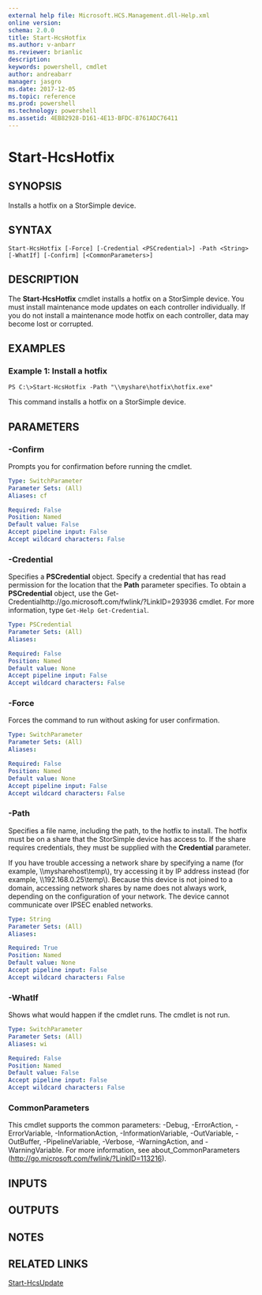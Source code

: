 ```yaml
---
external help file: Microsoft.HCS.Management.dll-Help.xml
online version: 
schema: 2.0.0
title: Start-HcsHotfix
ms.author: v-anbarr
ms.reviewer: brianlic
description: 
keywords: powershell, cmdlet
author: andreabarr
manager: jasgro
ms.date: 2017-12-05
ms.topic: reference
ms.prod: powershell
ms.technology: powershell
ms.assetid: 4EB82928-D161-4E13-BFDC-8761ADC76411
---
```


# Start-HcsHotfix

## SYNOPSIS
Installs a hotfix on a StorSimple device.

## SYNTAX

```
Start-HcsHotfix [-Force] [-Credential <PSCredential>] -Path <String> [-WhatIf] [-Confirm] [<CommonParameters>]
```

## DESCRIPTION
The **Start-HcsHotfix** cmdlet installs a hotfix on a StorSimple device.
You must install maintenance mode updates on each controller individually.
If you do not install a maintenance mode hotfix on each controller, data may become lost or corrupted.

## EXAMPLES

### Example 1: Install a hotfix
```
PS C:\>Start-HcsHotfix -Path "\\myshare\hotfix\hotfix.exe"
```

This command installs a hotfix on a StorSimple device.

## PARAMETERS

### -Confirm
Prompts you for confirmation before running the cmdlet.

```yaml
Type: SwitchParameter
Parameter Sets: (All)
Aliases: cf

Required: False
Position: Named
Default value: False
Accept pipeline input: False
Accept wildcard characters: False
```

### -Credential
Specifies a **PSCredential** object.
Specify a credential that has read permission for the location that the **Path** parameter specifies.
To obtain a **PSCredential** object, use the Get-Credentialhttp://go.microsoft.com/fwlink/?LinkID=293936 cmdlet.
For more information, type `Get-Help Get-Credential`.

```yaml
Type: PSCredential
Parameter Sets: (All)
Aliases: 

Required: False
Position: Named
Default value: None
Accept pipeline input: False
Accept wildcard characters: False
```

### -Force
Forces the command to run without asking for user confirmation.

```yaml
Type: SwitchParameter
Parameter Sets: (All)
Aliases: 

Required: False
Position: Named
Default value: None
Accept pipeline input: False
Accept wildcard characters: False
```

### -Path
Specifies a file name, including the path, to the hotfix to install.
The hotfix must be on a share that the StorSimple device has access to.
If the share requires credentials, they must be supplied with the **Credential** parameter.

If you have trouble accessing a network share by specifying a name (for example, \\\\mysharehost\temp\\), try accessing it by IP address instead (for example, \\\\192.168.0.25\temp\\).
Because this device is not joined to a domain, accessing network shares by name does not always work, depending on the configuration of your network.
The device cannot communicate over IPSEC enabled networks.

```yaml
Type: String
Parameter Sets: (All)
Aliases: 

Required: True
Position: Named
Default value: None
Accept pipeline input: False
Accept wildcard characters: False
```

### -WhatIf
Shows what would happen if the cmdlet runs.
The cmdlet is not run.

```yaml
Type: SwitchParameter
Parameter Sets: (All)
Aliases: wi

Required: False
Position: Named
Default value: False
Accept pipeline input: False
Accept wildcard characters: False
```

### CommonParameters
This cmdlet supports the common parameters: -Debug, -ErrorAction, -ErrorVariable, -InformationAction, -InformationVariable, -OutVariable, -OutBuffer, -PipelineVariable, -Verbose, -WarningAction, and -WarningVariable. For more information, see about_CommonParameters (http://go.microsoft.com/fwlink/?LinkID=113216).

## INPUTS

## OUTPUTS

## NOTES

## RELATED LINKS

[Start-HcsUpdate](./Start-HcsUpdate.md)

